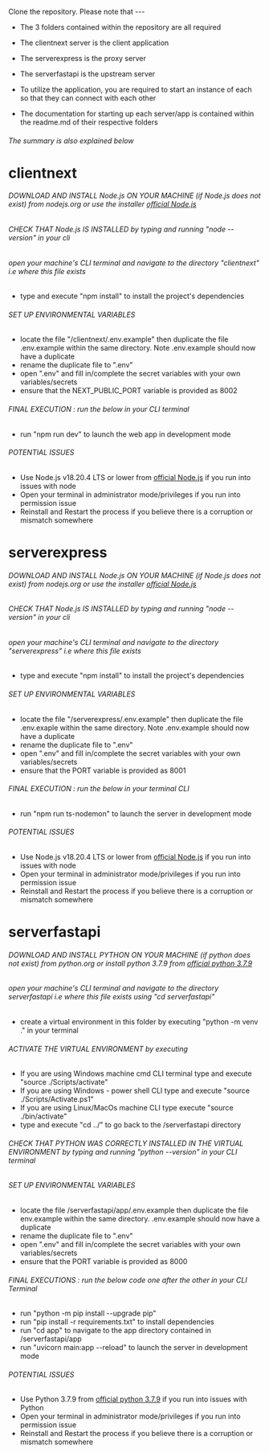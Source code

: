 Clone the repository. Please note that ---

- The 3 folders contained within the repository are all required
- The clientnext server is the client application
- The serverexpress is the proxy server
- The serverfastapi is the upstream server

- To utilize the application, you are required to start an instance of each so that they can connect with each other

- The documentation for starting up each server/app is contained within the readme.md of their respective folders


###### The summary is also explained below


# clientnext
###### DOWNLOAD AND INSTALL Node.js ON YOUR MACHINE (if Node.js does not exist) from nodejs.org or use the installer [official Node.js](https://nodejs.org/en/download/prebuilt-installer)

###### CHECK THAT Node.js IS INSTALLED by typing and running "node --version" in your cli

###### open your machine's CLI terminal and navigate to the directory "clientnext" i.e where this file exists
- type and execute "npm install" to install the project's dependencies


###### SET UP ENVIRONMENTAL VARIABLES
- locate the file "/clientnext/.env.example" then duplicate the file .env.example within the same directory. Note .env.example should now have a duplicate
- rename the duplicate file to ".env"
- open ".env" and fill in/complete the secret variables with your own variables/secrets
- ensure that the NEXT_PUBLIC_PORT variable is provided as 8002

###### FINAL EXECUTION : run the below in your CLI terminal
- run "npm run dev" to launch the web app in development mode



###### POTENTIAL ISSUES
- Use Node.js v18.20.4 LTS or lower  from [official Node.js](https://nodejs.org/en/download/prebuilt-installer) if you run into issues with node
- Open your terminal in administrator mode/privileges if you run into permission issue
- Reinstall and Restart the process if you believe there is a corruption or mismatch somewhere




# serverexpress
###### DOWNLOAD AND INSTALL Node.js ON YOUR MACHINE (if Node.js does not exist) from nodejs.org or use the installer [official Node.js](https://nodejs.org/en/download/prebuilt-installer)

###### CHECK THAT Node.js IS INSTALLED by typing and running "node --version" in your cli

###### open your machine's CLI terminal and navigate to the directory "serverexpress" i.e where this file exists
- type and execute "npm install" to install the project's dependencies


###### SET UP ENVIRONMENTAL VARIABLES
- locate the file "/serverexpress/.env.example" then duplicate the file .env.exaple within the same directory. Note .env.example should now have a duplicate
- rename the duplicate file to ".env"
- open ".env" and fill in/complete the secret variables with your own variables/secrets
- ensure that the PORT variable is provided as 8001

###### FINAL EXECUTION : run the below in your terminal CLI
- run "npm run ts-nodemon" to launch the server in development mode


###### POTENTIAL ISSUES
- Use Node.js v18.20.4 LTS or lower  from [official Node.js](https://nodejs.org/en/download/prebuilt-installer) if you run into issues with node
- Open your terminal in administrator mode/privileges if you run into permission issue
- Reinstall and Restart the process if you believe there is a corruption or mismatch somewhere



# serverfastapi
###### DOWNLOAD AND INSTALL PYTHON ON YOUR MACHINE (if python does not exist) from python.org or install python 3.7.9 from [official python 3.7.9](https://www.python.org/downloads/release/python-379/)

###### open your machine's CLI terminal and navigate to the directory serverfastapi i.e where this file exists using "cd serverfastapi"
- create a virtual environment in this folder by executing "python -m venv ." in your terminal

###### ACTIVATE THE VIRTUAL ENVIRONMENT by executing
- If you are using Windows machine cmd CLI terminal type and execute "source ./Scripts/activate"
- If you are using Windows - power shell CLI type and execute "source ./Scripts/Activate.ps1"
- If you are using Linux/MacOs machine CLI type execute "source ./bin/activate"
- type and execute "cd ../" to go back to the /serverfastapi directory


###### CHECK THAT PYTHON WAS CORRECTLY INSTALLED IN THE VIRTUAL ENVIRONMENT by typing and running "python --version" in your CLI terminal


###### SET UP ENVIRONMENTAL VARIABLES
- locate the file /serverfastapi/app/.env.example then duplicate the file env.example within the same directory. .env.example should now have a duplicate
- rename the duplicate file to ".env"
- open ".env" and fill in/complete the secret variables with your own variables/secrets
- ensure that the PORT variable is provided as 8000


###### FINAL EXECUTIONS : run the below code one after the other in your CLI Terminal
- run "python -m pip install --upgrade pip"
- run "pip install -r requirements.txt" to install dependencies
- run "cd app" to navigate to the app directory contained in /serverfastapi/app
- run "uvicorn main:app --reload" to launch the server in development mode



###### POTENTIAL ISSUES
- Use Python 3.7.9 from [official python 3.7.9](https://www.python.org/downloads/release/python-379/) if you run into issues with Python
- Open your terminal in administrator mode/privileges if you run into permission issue
- Reinstall and Restart the process if you believe there is a corruption or mismatch somewhere
